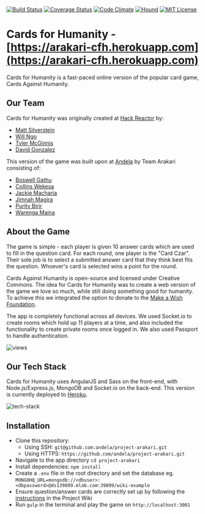 [![Build Status](https://travis-ci.org/andela/project-arakari.svg?branch=develop)](https://travis-ci.org/andela/project-arakari)
[![Coverage Status](https://coveralls.io/repos/github/andela/project-arakari/badge.svg?branch=develop)](https://coveralls.io/github/andela/project-arakari?branch=develop)
[![Code Climate](https://codeclimate.com/github/andela/project-arakari/badges/gpa.svg)](https://codeclimate.com/github/andela/project-arakari)
[![Hound](https://img.shields.io/badge/protected%20by-Hound-green.svg)](https://houndci.com/)
[![MIT License](https://img.shields.io/badge/license-MIT-blue.svg)](http://opensource.org/licenses/MIT)


Cards for Humanity - [https://arakari-cfh.herokuapp.com](https://arakari-cfh.herokuapp.com)
===========
Cards for Humanity is a fast-paced online version of the popular card game, Cards Against Humanity.



Our Team
--------
Cards for Humanity was originally created at [Hack Reactor](http://www.hackreactor.com) by:
* [Matt Silverstein](http://www.mattsilverstein.com/)
* [Will Ngo](https://mrngoitall.net)
* [Tyler McGinnis](http://www.tylermcginnis.com)
* [David Gonzalez](http://www.truthyfalsy.com)


This version of the game was built upon at [Andela](https://andela.com/) by Team Arakari consisting of:
* [Boswell Gathu](https://github.com/andela-Bgathu)
* [Collins Wekesa](https://github.com/andela-cwekesa)
* [Jackie Macharia](https://github.com/andela-jmacharia)
* [Jimnah Magira](https://github.com/andela-jkanyua)
* [Purity Birir](https://github.com/andela-pbirir)
* [Warenga Maina](https://github.com/andela-wmaina)



About the Game
-------------
The game is simple - each player is given 10 answer cards which are used to fill in the question card. For each round, one player is the "Card Czar". Their sole job is to select a submitted answer card that they think best fits the question. Whoever's card is selected wins a point for the round.

Cards Against Humanity is open-source and licensed under Creative Commons. The idea for Cards for Humanity was to create a web version of the game we love so much, while still doing something good for humanity. To achieve this we integrated the option to donate to the [Make a Wish Foundation](https://www.crowdrise.com/donate/project/cfhio/cards4humanity).

The app is completely functional across all devices. We used Socket.io to create rooms which hold up 11 players at a time, and also included the functionality to create private rooms once logged in. We also used Passport to handle authentication.

![views](/public/img/views.jpg)



Our Tech Stack
--------------
Cards for Humanity uses AngularJS and Sass on the front-end, with Node.js/Express.js, MongoDB and Socket.io on the back-end. This version is currently deployed to [Heroku](http://arakari-staging.herokuapp.com/).

![tech-stack](/public/img/tech-stack.jpg)



Installation
--------------
* Clone this repository:
  * Using SSH: ```git@github.com:andela/project-arakari.git```
  * Using HTTPS: ```https://github.com/andela/project-arakari.git```
* Navigate to the app directory ```cd project-arakari```
* Install dependencies: ```npm install```
* Create a ```.env``` file in the root directory and set the database eg. ```MONGOHQ_URL=mongodb://<dbuser>:<dbpassword>@ds139899.mlab.com:39899/wiki-example```
* Ensure question/answer cards are correctly set up by following the [instructions](https://github.com/andela/project-arakari/wiki/A-Guide-to-Displaying-Question-and-Answer-Cards-in-the-Game) in the Project Wiki
* Run ```gulp``` in the terminal and play the game on ```http://localhost:3001```
